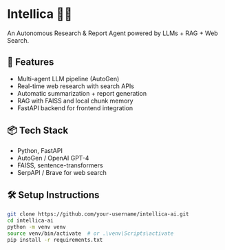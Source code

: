 # Intellica 🧠📄  
An Autonomous Research & Report Agent powered by LLMs + RAG + Web Search.

## 🚀 Features
- Multi-agent LLM pipeline (AutoGen)
- Real-time web research with search APIs
- Automatic summarization + report generation
- RAG with FAISS and local chunk memory
- FastAPI backend for frontend integration

## 📦 Tech Stack
- Python, FastAPI
- AutoGen / OpenAI GPT-4
- FAISS, sentence-transformers
- SerpAPI / Brave for web search

## 🛠 Setup Instructions

```bash
git clone https://github.com/your-username/intellica-ai.git
cd intellica-ai
python -m venv venv
source venv/bin/activate  # or .\venv\Scripts\activate
pip install -r requirements.txt
